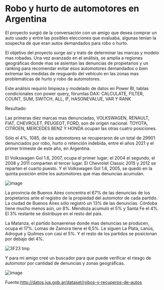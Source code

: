 # Robo y hurto de automotores en Argentina

El proyecto surgió de la conversación con un amigo que desea comprar un auto usado y entre las posibles elecciones que evaluaba, algunas tenían la sospecha de que eran autos demandados para robo o hurto.

El objetivo del proyecto surge así y trato de determinar las marcas y modelo mas robadas. Una vez avanzado en el análisis, se amplia a regiones geográficas donde mas se asientan las denuncias de propietarios y un ranking para recomendar evitar esos automotores demandados o bien extremar las medidas de resguardo del vehículo en las zonas mas problemáticas de hurto y robo de automotores.

Este análisis requirió limpieza y modelado de datos en Power BI, tablas condicionales con power query, fórumlas DAX: CALCULATE, FILTER, COUNT, SUM, SWITCH, ALL, IF, HASONEVALUE, VAR Y RANK


Resultado:

Las primeras diez marcas mas denunciadas, VOLKSWAGEN, RENAULT, FIAT, CHEVROLET, PEUGEOT, FORD, son de origen nacional. TOYOTA, CITROEN, MERCEDES BENZ Y HONDA ocupan las otras cuatro posiciones.

Sólo el 4%, 1085, de los automotores se recuperaron de un total de 29901 denunciados por robo, hurto o retención indebida, entre el años 2021 y el primer trimeste de este año, en Argentina.

El Volkswagen Gol 1.6, 2007, ocupa el primer lugar; el 2004 el segundo, el 2008 y 2011 comparten el tercer lugar. El Chevrolet Classic 2015 y 2012 se reparten el cuarto puesto. Y el Volkswagen Gol 1.6, 2005, se quedó en la quinta posición entre los automotores que mas denuncias acumulan.

![image](https://user-images.githubusercontent.com/60670785/166170075-5f9c8057-4413-48b5-b441-9341550470ca.png)

La provincia de Buenos Aires concentra el 67% de las denuncias de los propietarios ante el registro de la propiedad del automotor de cada partido. La ciudad de Buenos Aires sólo registró un 13% de las denuncias. Córdoba tiene mucho menos aún, un 8%. Mendoza acumuló el 5% y Santa Fe el 4%. El 3% restante se distribuye en el resto del país.

La Matanza, el partido bonaerense donde mas denuncias se producen, ocupa el 17%. Lomas de Zamora tiene el 6,5%. Le siguen La Plata, Lanús, Adrogué y Quilmes con casi el 5%. Y el resto de los partidos se posicionan por debajo del 4%. 

![3F23 tmp](https://user-images.githubusercontent.com/60670785/166257098-29d3d26d-dcc6-4512-a45c-b57eccb52f3a.png)


Y para mi amigo creé un buscador para que puede verificar el riesgo de automotor por cantidad de denuncias y zonas geográficas.

![image](https://user-images.githubusercontent.com/60670785/166170108-bb6b122c-bc69-472f-a8e4-7abf992685c3.png)

Fuente:http://datos.jus.gob.ar/dataset/robos-y-recuperos-de-autos
